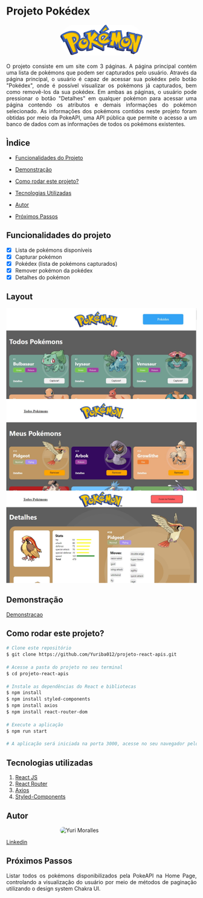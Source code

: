 # Projeto Pokédex

<div style="display: flex;justify-content:center;">
<img src="./src/assets/pokemon-logo.png" alt="Yuri Moralles" style="width: 220px; border-radius: 110px;"/>
</div>
<div style="text-align:justify; margin: 20px 0">
O projeto consiste em um site com 3 páginas. A página principal contém uma lista de pokémons que podem ser capturados pelo usuário. Através da página principal, o usuário é capaz de acessar sua pokédex pelo botão "Pokédex", onde é possível visualizar os pokémons já capturados, bem como removê-los da sua pokédex. Em ambas as páginas, o usuário pode pressionar o botão "Detalhes" em qualquer pokémon para acessar uma página contendo os atributos e demais informações do pokémon selecionado.
        As informações dos pokémons contidos neste projeto foram obtidas por meio da PokeAPI, uma API pública que permite o acesso a um banco de dados com as informações de todos os pokémons existentes.
</div>

## Ìndice

- <a href="#funcionalidades">Funcionalidades do Projeto</a>
- <a href="#demonstracao">Demonstração</a>
- <a href="#rodar">Como rodar este projeto?</a>
- <a href="#tecnologias">Tecnologias Utilizadas</a>
- <a href="#autor">Autor</a>

- <a href="#proximos_passos">Próximos Passos</a>

## Funcionalidades do projeto

- [x] Lista de pokémons disponíveis
- [x] Capturar pokémon
- [x] Pokédex (lista de pokémons capturados)
- [x] Remover pokémon da pokédex
- [x] Detalhes do pokémon

## Layout

![Home Page](./src/assets/home_page.jpg)
![Pokédex](./src/assets/pokedex.jpg)
![Detalhes](./src/assets/details.jpg)

## Demonstração

[Demonstracao](https://projeto-react-apis-zeta.vercel.app/)

## Como rodar este projeto?

```bash
# Clone este repositório
$ git clone https://github.com/Yuriba012/projeto-react-apis.git

# Acesse a pasta do projeto no seu terminal
$ cd projeto-react-apis

# Instale as dependências do React e bibliotecas
$ npm install
$ npm install styled-components
$ npm install axios
$ npm install react-router-dom

# Execute a aplicação
$ npm run start

# A aplicação será iniciada na porta 3000, acesse no seu navegador pelo endereço: http://localhost:3000
```

## Tecnologias utilizadas

1. [React JS](https://pt-br.reactjs.org/)
2. [React Router](https://reactrouter.com/en/main)
3. [Axios](https://axios-http.com/ptbr/docs/intro)
4. [Styled-Components](https://styled-components.com/)

## Autor

<div style="display: flex;justify-content:center;">
<img src="https://media.licdn.com/dms/image/D4D03AQGRDaGGibo_9w/profile-displayphoto-shrink_800_800/0/1678072127127?e=1684368000&v=beta&t=bNrT2zTzJMenXuBHtxhOXCTTD4kFnjNfj2zdu5NvGxU" alt="Yuri Moralles" style="width: 220px; border-radius: 110px;"/>
</div>

[Linkedin](https://www.linkedin.com/in/yuri-moralles-ab752291/)

## Próximos Passos

<div style="text-align: justify;">
    Listar todos os pokémons disponibilizados pela PokeAPI na Home Page, controlando a visualização do usuário por meio de métodos de paginação utilizando o design system Chakra UI.
</div>
